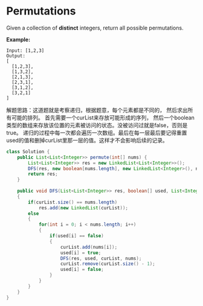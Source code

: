 # Permutations



Given a collection of **distinct** integers, return all possible permutations.

**Example:**

```text
Input: [1,2,3]
Output:
[
  [1,2,3],
  [1,3,2],
  [2,1,3],
  [2,3,1],
  [3,1,2],
  [3,2,1]
]
```

解题思路：这道题就是考察递归，根据题意，每个元素都是不同的， 然后求出所有可能的排列。 首先需要一个curList来存放可能形成的序列， 然后一个boolean类型的数组来存放该位置的元素被访问的状态。没被访问过就是false，否则是true。 递归的过程中每一次都会遍历一次数组。最后在每一层最后要记得重置used的值和删掉curList里那一层的值。这样才不会影响后续的记录。

```java
class Solution {
    public List<List<Integer>> permute(int[] nums) {
        List<List<Integer>> res = new LinkedList<List<Integer>>();
        DFS(res, new boolean[nums.length], new LinkedList<Integer>(), nums);
        return res;
    }
    
    public void DFS(List<List<Integer>> res, boolean[] used, List<Integer> curList, int[] nums)
    {
        if(curList.size() == nums.length)
            res.add(new LinkedList(curList));
        else
        {
            for(int i = 0; i < nums.length; i++)
            {
                if(used[i] == false)
                {
                    curList.add(nums[i]);
                    used[i] = true;
                    DFS(res, used, curList, nums);
                    curList.remove(curList.size() - 1);
                    used[i] = false;
                }
            }
        }
    }
}
```

